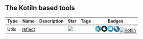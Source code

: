 
## The Kotiln based tools

| Type | Name | Description | Star | Tags | Badges |
| --- | --- | --- | --- | --- | --- |
|Utils|[reflect](https://github.com/cak/reflect)||![](https://img.shields.io/github/stars/cak/reflect?label=%20)||![linux](./images/linux.png)![macos](./images/apple.png)![windows](./images/windows.png)![zap](./images/zap.png)[![Kotiln](/images/kotiln.png)](/categorize/langs/Kotiln.md)|


